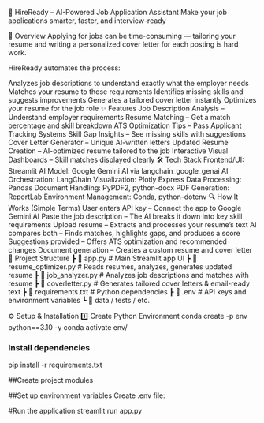 🚀 HireReady – AI-Powered Job Application Assistant
Make your job applications smarter, faster, and interview-ready

📝 Overview
Applying for jobs can be time-consuming — tailoring your resume and writing a personalized cover letter for each posting is hard work.

HireReady automates the process:

Analyzes job descriptions to understand exactly what the employer needs
Matches your resume to those requirements
Identifies missing skills and suggests improvements
Generates a tailored cover letter instantly
Optimizes your resume for the job role
✨ Features
Job Description Analysis – Understand employer requirements
Resume Matching – Get a match percentage and skill breakdown
ATS Optimization Tips – Pass Applicant Tracking Systems
Skill Gap Insights – See missing skills with suggestions
Cover Letter Generator – Unique AI-written letters
Updated Resume Creation – AI-optimized resume tailored to the job
Interactive Visual Dashboards – Skill matches displayed clearly
🛠 Tech Stack
Frontend/UI: Streamlit
AI Model: Google Gemini AI via langchain_google_genai
AI Orchestration: LangChain
Visualization: Plotly Express
Data Processing: Pandas
Document Handling: PyPDF2, python-docx
PDF Generation: ReportLab
Environment Management: Conda, python-dotenv
🔍 How It Works (Simple Terms)
User enters API key – Connect the app to Google Gemini AI
Paste the job description – The AI breaks it down into key skill requirements
Upload resume – Extracts and processes your resume’s text
AI compares both – Finds matches, highlights gaps, and produces a score
Suggestions provided – Offers ATS optimization and recommended changes
Document generation – Creates a custom resume and cover letter
📂 Project Structure
┣ 📜 app.py # Main Streamlit app UI ┣ 📜 resume_optimizer.py # Reads resumes, analyzes, generates updated resume ┣ 📜 job_analyzer.py # Analyzes job descriptions and matches with resume ┣ 📜 coverletter.py # Generates tailored cover letters & email-ready text ┣ 📜 requirements.txt # Python dependencies ┣ 📜 .env # API keys and environment variables ┗ 📂 data / tests / etc.

⚙️ Setup & Installation
1️⃣ Create Python Environment
conda create -p env python==3.10 -y
conda activate env/

### Install dependencies
pip install -r requirements.txt

##Create project modules

##Set up environment variables
Create .env file:

#Run the application
streamlit run app.py
